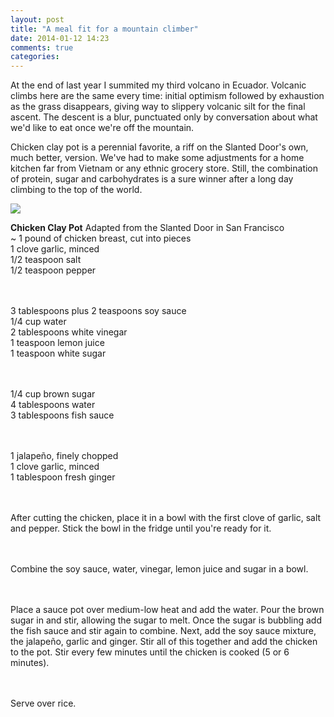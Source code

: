 ```yaml
---
layout: post
title: "A meal fit for a mountain climber"
date: 2014-01-12 14:23
comments: true
categories: 
---
```

At the end of last year I summited my third volcano in Ecuador. Volcanic climbs here are the same every time: initial optimism followed by exhaustion as the grass disappears, giving way to slippery volcanic silt for the final ascent. The descent is a blur, punctuated only by conversation about what we'd like to eat once we're off the mountain.

Chicken clay pot is a perennial favorite, a riff on the Slanted Door's own, much better, version. We've had to make some adjustments for a home kitchen far from Vietnam or any ethnic grocery store. Still, the combination of protein, sugar and carbohydrates is a sure winner after a long day climbing to the top of the world.  

<img src="{{ root_url }}/images/guagua.jpg" />

<!-- more -->
<strong>Chicken Clay Pot</strong> Adapted from the Slanted Door in San Francisco
<br/>~ 1 pound of chicken breast, cut into pieces
<br/>1 clove garlic, minced
<br/>1/2 teaspoon salt
<br/>1/2 teaspoon pepper

<br/><br/>3 tablespoons plus 2 teaspoons soy sauce
<br/>1/4 cup water
<br/>2 tablespoons white vinegar
<br/>1 teaspoon lemon juice
<br/>1 teaspoon white sugar


<br/><br/>1/4 cup brown sugar
<br/>4 tablespoons water
<br/>3 tablespoons fish sauce


<br/><br/>1 jalapeño, finely chopped
<br/>1 clove garlic, minced
<br/>1 tablespoon fresh ginger


<br/><br/>After cutting the chicken, place it in a bowl with the first clove of garlic, salt and pepper. Stick the bowl in the fridge until you're ready for it.  

<br/><br/>Combine the soy sauce, water, vinegar, lemon juice and sugar in a bowl.

<br/><br/>Place a sauce pot over medium-low heat and add the water. Pour the brown sugar in and stir, allowing the sugar to melt. Once the sugar is bubbling add the fish sauce and stir again to combine. Next, add the soy sauce mixture, the jalapeño, garlic and ginger. Stir all of this together and add the chicken to the pot. Stir every few minutes until the chicken is cooked (5 or 6 minutes).

<br/><br/>Serve over rice.
